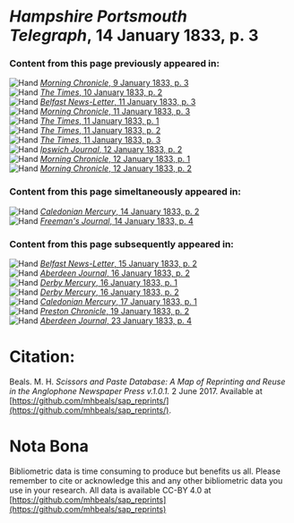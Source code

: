 # *Hampshire Portsmouth Telegraph*, 14 January 1833, p. 3  
  
### Content from this page previously appeared in:  
![Hand](http://scissorsandpaste.net/wp-content/uploads/2017/06/smallhandpointer.png) [*Morning Chronicle*, 9 January 1833, p. 3](https://mhbeals.github.io/sap_html/Morning-Chronicle/Morning-Chronicle-9-January-1833-p-3)  
![Hand](http://scissorsandpaste.net/wp-content/uploads/2017/06/smallhandpointer.png) [*The Times*, 10 January 1833, p. 2](https://mhbeals.github.io/sap_html/The-Times/The-Times-10-January-1833-p-2)  
![Hand](http://scissorsandpaste.net/wp-content/uploads/2017/06/smallhandpointer.png) [*Belfast News-Letter*, 11 January 1833, p. 3](https://mhbeals.github.io/sap_html/Belfast-News-Letter/Belfast-News-Letter-11-January-1833-p-3)  
![Hand](http://scissorsandpaste.net/wp-content/uploads/2017/06/smallhandpointer.png) [*Morning Chronicle*, 11 January 1833, p. 3](https://mhbeals.github.io/sap_html/Morning-Chronicle/Morning-Chronicle-11-January-1833-p-3)  
![Hand](http://scissorsandpaste.net/wp-content/uploads/2017/06/smallhandpointer.png) [*The Times*, 11 January 1833, p. 1](https://mhbeals.github.io/sap_html/The-Times/The-Times-11-January-1833-p-1)  
![Hand](http://scissorsandpaste.net/wp-content/uploads/2017/06/smallhandpointer.png) [*The Times*, 11 January 1833, p. 2](https://mhbeals.github.io/sap_html/The-Times/The-Times-11-January-1833-p-2)  
![Hand](http://scissorsandpaste.net/wp-content/uploads/2017/06/smallhandpointer.png) [*The Times*, 11 January 1833, p. 3](https://mhbeals.github.io/sap_html/The-Times/The-Times-11-January-1833-p-3)  
![Hand](http://scissorsandpaste.net/wp-content/uploads/2017/06/smallhandpointer.png) [*Ipswich Journal*, 12 January 1833, p. 2](https://mhbeals.github.io/sap_html/Ipswich-Journal/Ipswich-Journal-12-January-1833-p-2)  
![Hand](http://scissorsandpaste.net/wp-content/uploads/2017/06/smallhandpointer.png) [*Morning Chronicle*, 12 January 1833, p. 1](https://mhbeals.github.io/sap_html/Morning-Chronicle/Morning-Chronicle-12-January-1833-p-1)  
![Hand](http://scissorsandpaste.net/wp-content/uploads/2017/06/smallhandpointer.png) [*Morning Chronicle*, 12 January 1833, p. 2](https://mhbeals.github.io/sap_html/Morning-Chronicle/Morning-Chronicle-12-January-1833-p-2)  
  
### Content from this page simeltaneously appeared in:  
![Hand](http://scissorsandpaste.net/wp-content/uploads/2017/06/smallhandpointer.png) [*Caledonian Mercury*, 14 January 1833, p. 2](https://mhbeals.github.io/sap_html/Caledonian-Mercury/Caledonian-Mercury-14-January-1833-p-2)  
![Hand](http://scissorsandpaste.net/wp-content/uploads/2017/06/smallhandpointer.png) [*Freeman's Journal*, 14 January 1833, p. 4](https://mhbeals.github.io/sap_html/Freeman's-Journal/Freeman's-Journal-14-January-1833-p-4)  
  
### Content from this page subsequently appeared in:  
![Hand](http://scissorsandpaste.net/wp-content/uploads/2017/06/smallhandpointer.png) [*Belfast News-Letter*, 15 January 1833, p. 2](https://mhbeals.github.io/sap_html/Belfast-News-Letter/Belfast-News-Letter-15-January-1833-p-2)  
![Hand](http://scissorsandpaste.net/wp-content/uploads/2017/06/smallhandpointer.png) [*Aberdeen Journal*, 16 January 1833, p. 2](https://mhbeals.github.io/sap_html/Aberdeen-Journal/Aberdeen-Journal-16-January-1833-p-2)  
![Hand](http://scissorsandpaste.net/wp-content/uploads/2017/06/smallhandpointer.png) [*Derby Mercury*, 16 January 1833, p. 1](https://mhbeals.github.io/sap_html/Derby-Mercury/Derby-Mercury-16-January-1833-p-1)  
![Hand](http://scissorsandpaste.net/wp-content/uploads/2017/06/smallhandpointer.png) [*Derby Mercury*, 16 January 1833, p. 2](https://mhbeals.github.io/sap_html/Derby-Mercury/Derby-Mercury-16-January-1833-p-2)  
![Hand](http://scissorsandpaste.net/wp-content/uploads/2017/06/smallhandpointer.png) [*Caledonian Mercury*, 17 January 1833, p. 1](https://mhbeals.github.io/sap_html/Caledonian-Mercury/Caledonian-Mercury-17-January-1833-p-1)  
![Hand](http://scissorsandpaste.net/wp-content/uploads/2017/06/smallhandpointer.png) [*Preston Chronicle*, 19 January 1833, p. 2](https://mhbeals.github.io/sap_html/Preston-Chronicle/Preston-Chronicle-19-January-1833-p-2)  
![Hand](http://scissorsandpaste.net/wp-content/uploads/2017/06/smallhandpointer.png) [*Aberdeen Journal*, 23 January 1833, p. 4](https://mhbeals.github.io/sap_html/Aberdeen-Journal/Aberdeen-Journal-23-January-1833-p-4)  


# Citation: 

Beals. M. H. *Scissors and Paste Database: A Map of Reprinting and Reuse in the Anglophone Newspaper Press v.1.0.1.* 2 June 2017. Available at [https://github.com/mhbeals/sap_reprints/](https://github.com/mhbeals/sap_reprints/). 

# Nota Bona

Bibliometric data is time consuming to produce but benefits us all. Please remember to cite or acknowledge this and any other bibliometric data you use in your research. All data is available CC-BY 4.0 at [https://github.com/mhbeals/sap_reprints](https://github.com/mhbeals/sap_reprints)